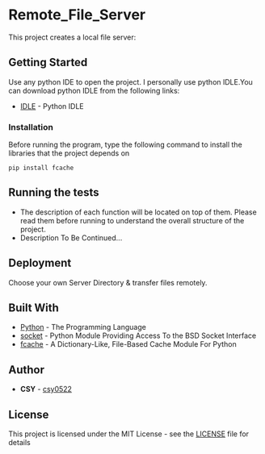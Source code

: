 # Remote_File_Server

This project creates a local file server: <br/>

## Getting Started

Use any python IDE to open the project. I personally use python IDLE.You can download python IDLE from the following links:
* [IDLE](https://www.python.org/downloads/) - Python IDLE

### Installation

Before running the program, type the following command to install the libraries that the project depends on

```
pip install fcache
```

## Running the tests

- The description of each function will be located on top of them. Please read them before running to understand the overall structure of the project. <br/>
- Description To Be Continued...

## Deployment

Choose your own Server Directory & transfer files remotely.

## Built With

* [Python](https://www.python.org/) - The Programming Language
* [socket](https://docs.python.org/3/library/socket.html) - Python Module Providing Access To the BSD Socket Interface
* [fcache](https://fcache.readthedocs.io/en/stable/) - A Dictionary-Like, File-Based Cache Module For Python

## Author

* **CSY** - [csy0522](https://github.com/csy0522)

## License

This project is licensed under the MIT License - see the [LICENSE](LICENSE) file for details
